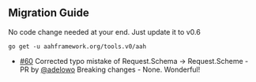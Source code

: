 ## Migration Guide

No code change needed at your end. Just update it to v0.6
```
go get -u aahframework.org/tools.v0/aah
```

* [#60](https://github.com/go-aah/aah/issues/60) Corrected typo mistake of Request.Schema -> Request.Scheme - PR by [@adelowo](https://github.com/adelowo)
Breaking changes - None. Wonderful!
